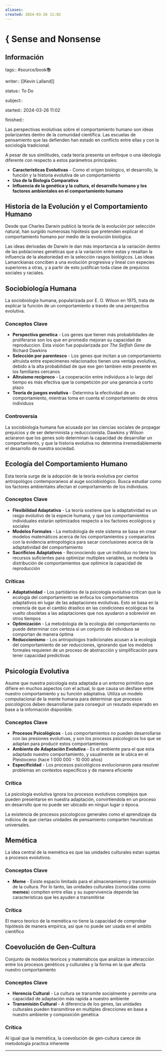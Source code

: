 ```yaml
---
aliases: 
created: 2024-03-26 11:02
---
```

# { Sense and Nonsense
## Información
tags:: #source/book📚 

writer:: [[Kevin Lalland]]

status:: To Do

subject::

started:: 2024-03-26 11:02

finished::

Las perspectivas evolutivas sobre el comportamiento humano son ideas polarizantes dentro de la comunidad científica. Las escuelas de pensamiento que las defienden han estado en conflicto entre ellas y con la sociología tradicional.

A pesar de sus similitudes, cada teoría presenta un enfoque o una ideología diferente con respecto a estos parámetros principales:
- **Características Evolutivas** - Como el origen biológico, el desarrollo, la función y la historia evolutiva de un comportamiento
- **Uso de la Biología Comparativa**
- **Influencia de la genética y la cultura, el desarrollo humano y los factores ambientales en el comportamiento humano**

## Historia de la Evolución y el Comportamiento Humano
Desde que Charles Darwin publicó la teoría de la evolución por selección natural, han surgido numerosas hipótesis que pretenden explicar el comportamiento humano por medio de la evolución biológica. 

Las ideas derivadas de Darwin le dan más importancia a la variación dentro de las poblaciones genéticas que a la variación entre estas y resaltan la influencia de la aleatoriedad en la selección rasgos biológicos. Las ideas Lamarckianas conciben a una evolución progresiva y lineal con especies superiores a otras, y a partir de esto justifican toda clase de prejuicios sociales y raciales.

## Sociobiología Humana
La sociobiologia humana, popularizada por E. O. Wilson en 1975, trata de explicar la función de un comportamiento a través de una perspectiva evolutiva.

### Conceptos Clave
- **Perspectiva genetica** - Los genes que tienen más probabilidades de proliferarse son los que en promedio mejoran su capacidad de reproduccion. Esta visión fue popularizada por *The Selfish Gene* de Richard Dawkins
- **Selección por parentesco** - Los genes que incitan a un comportamiento altruista entre especimenes relacionados tienen una ventaja evolutiva, debido a la alta probabilidad de que ese gen tambien este presente en los familiares cercanos
- **Altruismo recíproco** - La cooperación entre individuos a lo largo del tiempo es más efectiva que la competición por una ganancia a corto plazo
- **Teoría de juegos evolutiva** - Determina la efectividad de un comportamiento, mientras toma en cuenta el comportamiento de otros individuos

### Controversia
La sociobiologia humana fue acusada por las ciencias sociales de propagar prejuicios y de ser determinista y reducccionista. Dawkins y Wilson aclararon que los genes solo determinan la capacidad de desarrollar un comportamiento, y que la historia evolutiva no determina irremediablemente el desarrollo de nuestra sociedad.

## Ecología del Comportamiento Humano
Esta teoría surge de la adopción de la teoría evolutiva por ciertos antropológos contemporaneos al auge sociobiológico. Busca estudiar como los factores ambientales afectan el comportamiento de los individuos.

### Conceptos Clave
- **Flexibilidad Adaptativa** - La teoría sostiene que la adaptatividad es un rasgo evolutivo de la especie humana, y que los comportamientos individuales estarán optimizados respecto a los factores ecológicos y sociales
- **Modelos Formales** - La metodología de este sistema se basa en crear modelos matemáticos acerca de los comportamientos y compararlos con la evidencia antropológica para sacar conclusiones acerca de la adaptatividad del comportamiento
- **Sacrificios Adaptativos** - Reconociendo que un individuo no tiene los recursos suficientes para optimizar multiples variables, se modela la distribución de comportamientos que optimice la capacidad de reproducción

### Críticas
- **Adaptatividad** - Los partidarios de la psicología evolutiva critican que la ecología del comportamiento se enfoca los comportamientos adaptativos en lugar de las adaptaciones evolutivas. Esto se basa en la creencía de que el cambio drastico en las condiciones ecológicas ha vuelto obsoletas a las adaptaciones que nos ayudaron a sobrevivir en otros tiempos
- **Optimización** - La metodología de la ecología del comportamiento no puede determinar con certeza si un conjunto de individuos se comportan de manera óptima
- **Reduccionismo** - Los antropologos tradicionales acusan a la ecología del comportamiento de ser reducciones, ignorando que los modelos formales requieren de un proceso de abstracción y simplificación para tener capacidad predictivas


## Psicología Evolutiva
Asume que nuestra psicología esta adaptada a un entorno primitivo que difiere en muchos aspectos con el actual, lo que causa un desfase entre nuestro comportamiento y su función adaptativa. Utiliza un modelo computacional de la mente humana para determinar que procesos psicológicos deben desarrollarse para conseguir un resutado esperado en base a la información disponible.

### Conceptos Clave
- **Procesos Psicológicos** - Los comportamientos no pueden desarrollarse con las presiones evolutivas, y son los procesos psicologicos los que se adaptan para producir estos comportamientos
- **Ambiente de Adaptación Evolutiva** - Es el ambiente para el que esta adaptado nuestro comportamiento, y usualmente se le ubica en el Pleistoceno (hace            1 000 000 - 10 000 años)
- **Especificidad** - Los procesos psicológicos evolucionaron para resolver problemas en contextos especificos y de manera eficiente

### Crítica
La psicología evolutiva ignora los procesos evolutivos complejos que pueden presentarse en nuestra adaptación, convirtiendola en un proceso en desarrollo que no puede ser ubicado en ningun lugar o época.

La existencia de procesos psicologicos generales como el aprendizaje da indicios de que ciertas unidades de pensamiento comparten heurísticas universales.

## Memética
La idea central de la memética es que las unidades culturales estan sujetas a procesos evolutivos.

### Conceptos Clave
- **Meme** - Existe espacio limitado para el almacenamiento y transmisión de la cultura. Por lo tanto, las unidades culturales (conocidas como **memes**) compiten entre ellas y su supervivencia depende las características que les ayuden a transmitirse

### Crítica
El marco teorico de la memética no tiene la capacidad de comprobar hipótesis de manera empirica, así que no puede ser usada en el ambito científico

## Coevolución de Gen-Cultura
Conjunto de modelos teoricos y matemáticos que analizan la interacción entre los procesos genéticos y culturales y la forma en la que afecta nuestro comportamiento

### Conceptos Clave
- **Herencia Cultural** - La cultura se transmite socialmente y permite una capacidad de adaptación más rapida a nuestro ambiente
- **Transmisión Cultural** - A diferencia de los genes, las unidades culturales pueden transmitirse en multiples direcciones en base a nuestro ambiente y composición genética

### Crítica
Al igual que la memética, la coevolución de gen-cultura carece de metodología practica inherente
___

